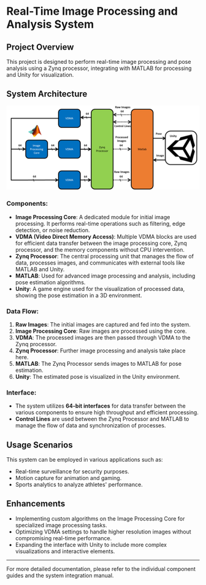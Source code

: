 # Real-Time Image Processing and Analysis System

## Project Overview
This project is designed to perform real-time image processing and pose analysis using a Zynq processor, integrating with MATLAB for processing and Unity for visualization.

## System Architecture

![Alt text](/doc/topology_orig.png "System Architecture Diagram")


### Components:
- **Image Processing Core**: A dedicated module for initial image processing. It performs real-time operations such as filtering, edge detection, or noise reduction.
- **VDMA (Video Direct Memory Access)**: Multiple VDMA blocks are used for efficient data transfer between the image processing core, Zynq processor, and the memory components without CPU intervention.
- **Zynq Processor**: The central processing unit that manages the flow of data, processes images, and communicates with external tools like MATLAB and Unity.
- **MATLAB**: Used for advanced image processing and analysis, including pose estimation algorithms.
- **Unity**: A game engine used for the visualization of processed data, showing the pose estimation in a 3D environment.

### Data Flow:
1. **Raw Images**: The initial images are captured and fed into the system.
2. **Image Processing Core**: Raw images are processed using the core.
3. **VDMA**: The processed images are then passed through VDMA to the Zynq processor.
4. **Zynq Processor**: Further image processing and analysis take place here.
5. **MATLAB**: The Zynq Processor sends images to MATLAB for pose estimation.
6. **Unity**: The estimated pose is visualized in the Unity environment.

### Interface:
- The system utilizes **64-bit interfaces** for data transfer between the various components to ensure high throughput and efficient processing.
- **Control Lines** are used between the Zynq Processor and MATLAB to manage the flow of data and synchronization of processes.

## Usage Scenarios
This system can be employed in various applications such as:
- Real-time surveillance for security purposes.
- Motion capture for animation and gaming.
- Sports analytics to analyze athletes' performance.

## Enhancements
- Implementing custom algorithms on the Image Processing Core for specialized image processing tasks.
- Optimizing VDMA settings to handle higher resolution images without compromising real-time performance.
- Expanding the interface with Unity to include more complex visualizations and interactive elements.

---

For more detailed documentation, please refer to the individual component guides and the system integration manual.

